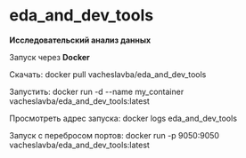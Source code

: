 # eda_and_dev_tools
**Исследовательский анализ данных**

Запуск через **Docker**

Скачать: docker pull vacheslavba/eda_and_dev_tools

Запустить: docker run -d --name my_container vacheslavba/eda_and_dev_tools:latest

Просмотреть адрес запуска: docker logs eda_and_dev_tools

Запуск с перебросом портов: docker run -p 9050:9050 vacheslavba/eda_and_dev_tools:latest
